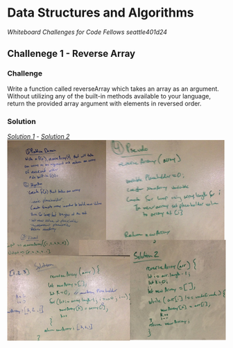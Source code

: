 # Data Structures and Algorithms 

*Whiteboard Challenges for Code Fellows seattle401d24*

## Challenege 1 - Reverse Array 

### Challenge
Write a function called reverseArray which takes an array as an argument. Without utilizing any of the built-in methods available to your language, return the provided array argument with elements in reversed order.

### Solution
*[Solution 1](https://github.com/justeban/data-structures-and-algorithms/blob/array_reverse/array_reverse.js/#L3)* - *[Solution 2](https://github.com/justeban/data-structures-and-algorithms/blob/array_reverse/array_reverse.js/#L16)*
![reverse array solution](./assets/array_reverse.jpg)